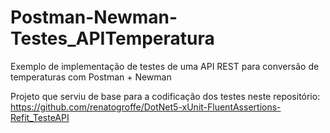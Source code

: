 # Postman-Newman-Testes_APITemperatura
Exemplo de implementação de testes de uma API REST para conversão de temperaturas com Postman + Newman

Projeto que serviu de base para a codificação dos testes neste repositório:
https://github.com/renatogroffe/DotNet5-xUnit-FluentAssertions-Refit_TesteAPI